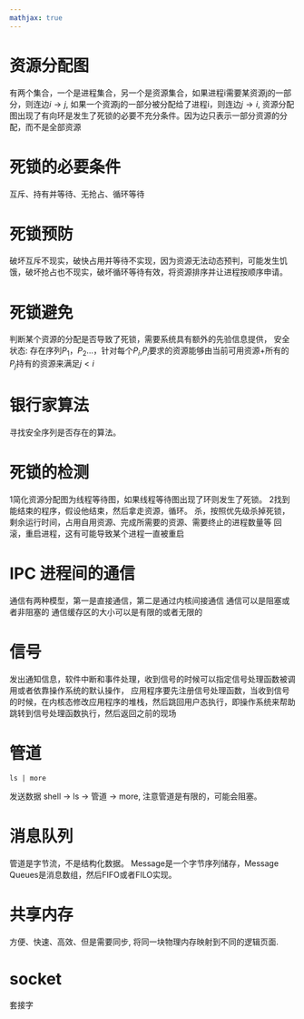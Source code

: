 ```yaml
---
mathjax: true
---
```


# 资源分配图
 有两个集合，一个是进程集合，另一个是资源集合，如果进程i需要某资源j的一部分，则连边$i\to j$, 如果一个资源j的一部分被分配给了进程i，则连边$j\to i$,
 资源分配图出现了有向环是发生了死锁的必要不充分条件。因为边只表示一部分资源的分配，而不是全部资源

# 死锁的必要条件
 互斥、持有并等待、无抢占、循环等待

<!-- more -->

# 死锁预防
 破坏互斥不现实，破快占用并等待不实现，因为资源无法动态预判，可能发生饥饿，破坏抢占也不现实，破坏循环等待有效，将资源排序并让进程按顺序申请。

# 死锁避免
 判断某个资源的分配是否导致了死锁，需要系统具有额外的先验信息提供，
 安全状态: 存在序列$P_1$，$P_2$...，针对每个$P_i$,$P_i$要求的资源能够由当前可用资源+所有的$P_j$持有的资源来满足$j\lt i$

# 银行家算法
 寻找安全序列是否存在的算法。

# 死锁的检测
 1简化资源分配图为线程等待图，如果线程等待图出现了环则发生了死锁。
 2找到能结束的程序，假设他结束，然后拿走资源，循环。
 杀，按照优先级杀掉死锁，剩余运行时间，占用自用资源、完成所需要的资源、需要终止的进程数量等
 回滚，重启进程，这有可能导致某个进程一直被重启

# IPC 进程间的通信
 通信有两种模型，第一是直接通信，第二是通过内核间接通信
 通信可以是阻塞或者非阻塞的
 通信缓存区的大小可以是有限的或者无限的

# 信号
 发出通知信息，软件中断和事件处理，收到信号的时候可以指定信号处理函数被调用或者依靠操作系统的默认操作，
 应用程序要先注册信号处理函数，当收到信号的时候，在内核态修改应用程序的堆栈，然后跳回用户态执行，即操作系统来帮助跳转到信号处理函数执行，然后返回之前的现场

# 管道
```
ls | more
```
 发送数据 shell -> ls -> 管道 -> more, 注意管道是有限的，可能会阻塞。

# 消息队列
 管道是字节流，不是结构化数据。 
 Message是一个字节序列储存，Message Queues是消息数组，然后FIFO或者FILO实现。

# 共享内存
 方便、快速、高效、但是需要同步, 将同一块物理内存映射到不同的逻辑页面.

# socket
 套接字